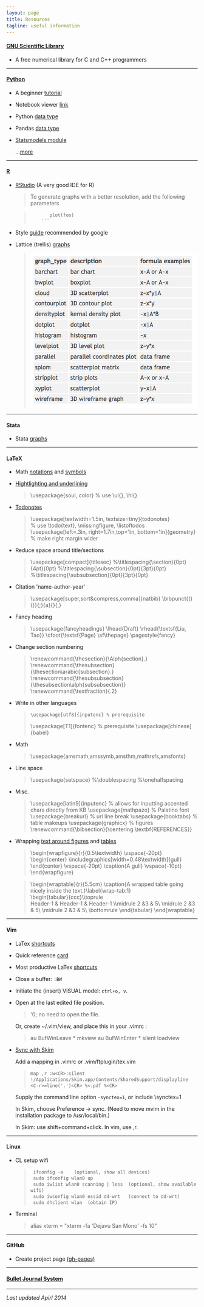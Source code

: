 ```yaml
---
layout: page
title: Resources 
tagline: useful information 
---
```


#### [GNU Scientific Library](http://www.gnu.org/software/gsl/)
- A free numerical library for C and C++ programmers


---

#### [Python](http://www.python.org) 

- A beginner [tutorial](https://wakari.io/gallery) 
- Notebook viewer [link](http://nbviewer.ipython.org)
- Python [data type](http://www.tutorialspoint.com/python/python_variable_types.htm)  
- Pandas [data type](http://pandas.pydata.org/pandas-docs/stable/dsintro.html)
- [Statsmodels module](http://statsmodels.sourceforge.net)

  ...[more](foo) 

---

#### [R](http://www.r-project.org)

- [RStudio](https://www.rstudio.com) (A very good IDE for R)

  > To generate graphs with a better resolution, add the following parameters   

  >	```{r fig1, fig.width=9, fig.height=3, unit="in", dpi=200}
  >        plot(foo)
  >     ```

- Style [guide](assets/google_style.pdf) recommended by google

- Lattice (trellis) [graphs](http://www.statmethods.net/advgraphs/trellis.html) 

  > ![.](assets/lattice_graphs.png) 

---

#### Stata
- Stata [graphs](http://www.stata.com/support/faqs/graphics/gph/stata-graphs/)

---

#### LaTeX
- Math [notations](http://en.wikibooks.org/wiki/LaTeX/Mathematics) and [symbols](http://web.ift.uib.no/Teori/KURS/WRK/TeX/symALL.html)
- [Hightlighting and underlining](http://www.ctan.org/pkg/soul)

  >	\usepackage{soul, color}	% use \ul{}, \hl{}

- [Todonotes](http://www.tex.ac.uk/ctan/macros/latex/contrib/todonotes/todonotes.pdf)

  >	\usepackage[textwidth=1.5in, textsize=tiny]{todonotes}		
  >					% use \todo{text}, \missingfigure, \listoftodos
  >	\usepackage[left=.3in, right=1.7in,top=1in, bottom=1in]{geometry}
  >			       		% make right margin wider

- Reduce space around title/sections

  >	 \usepackage[compact]{titlesec}
  >	 %\titlespacing{\section}{0pt}{4pt}{0pt}
  >	 %\titlespacing{\subsection}{0pt}{3pt}{0pt}
  > 	 %\titlespacing{\subsubsection}{0pt}{3pt}{0pt}

- Citation 'name-author-year' 

  >	\usepackage[super,sort&compress,comma]{natbib}
  >	\bibpunct{(}{)}{;}{a}{}{,}

- Fancy heading

  >	\usepackage{fancyheadings}
  > 	\lhead{Draft}
  > 	\rhead{\textsf{Liu, Tao}}
  > 	\cfoot{\textsf{Page} \sf\thepage}
  > 	\pagestyle{fancy}

- Change section numbering

  >	 \renewcommand{\thesection}{\Alph{section}.}
  >	 \renewcommand{\thesubsection}{\thesection\arabic{subsection}.}
  >	 \renewcommand{\thesubsubsection}{\thesubsection\alph{subsubsection}}
  >	 \renewcommand{\textfraction}{.2}

- Write in other languages 

  > 	\usepackage[utf8]{inputenc}	% prerequisite
  >	\usepackage[T1]{fontenc}	% prerequisite
  >	\usepackage[chinese]{babel}

- Math 

  >	\usepackage{amsmath,amssymb,amsthm,mathrsfs,amsfonts}

- Line space 

  >	\usepackage{setspace}
  >	%\doublespacing
  >	%\onehalfspacing

- Misc. 

  >	\usepackage[latin9]{inputenc} 
  				      % allows for inputting accented chars directly from KB
  >	\usepackage{mathpazo}	      % Palatino font
  > 	\usepackage{breakurl}	      % url line break 
  > 	\usepackage{booktabs}	      % table makeups
  >	\usepackage{graphicx}	      % figures 
  >	\renewcommand{\bibsection}{\centering \textbf{REFERENCES}}

- Wrapping [text around figures](http://en.wikibooks.org/wiki/LaTeX/Floats,_Figures_and_Captions) and [tables](http://tex.stackexchange.com/questions/49300/wrap-text-around-a-tabular)

  >	   \begin{wrapfigure}{r}{0.5\textwidth}
  >	     \vspace{-20pt}
  >	     \begin{center}
  >	       \includegraphics[width=0.48\textwidth]{gull}
  >	     \end{center}
  >	     \vspace{-20pt}
  >	     \caption{A gull}
  >	     \vspace{-10pt}
  >	   \end{wrapfigure}


  >	   \begin{wraptable}{r}{5.5cm}
  >	   \caption{A wrapped table going nicely inside the text.}\label{wrap-tab:1}	
  >	   \begin{tabular}{ccc}\\\toprule  
  >	   Header-1 & Header-1 & Header-1 \\\midrule
  >	   2 &3 & 5\\  \midrule
  >	   2 &3 & 5\\  \midrule
  >	   2 &3 & 5\\  \bottomrule
  >	   \end{tabular}
  >	   \end{wraptable} 


---

#### Vim 
- LaTex [shortcuts](http://vim-latex.sourceforge.net/documentation/latex-suite/latex-macros.html)

- Quick reference [card](assets/vimqrc.pdf)

- Most productive LaTex [shortcuts](http://stackoverflow.com/questions/1218390/what-is-your-most-productive-shortcut-with-vim/1218429)
- Close a buffer:  `:BW` 
- Initiate the (insert) VISUAL model:  `ctrl+o, v`.
- Open at the last edited file position. 
  
  >	'0; no need to open the file. 

  Or, create ~/.vim/view, and place this in your .vimrc :

  >	au BufWinLeave * mkview
  >	au BufWinEnter * silent loadview	

- [Sync with Skim](http://sourceforge.net/apps/mediawiki/skim-app/index.php?title=TeX_and_PDF_Synchronization)
  
  Add a mapping in .vimrc or .vim/ftplugin/tex.vim     
  
  >     map ,r :w<CR>:silent !/Applications/Skim.app/Contents/SharedSupport/displayline <C-r>=line('.')<CR> %<.pdf %<CR>

  Supply the command line option `-synctex=1`, or include \synctex=1 
  
  In Skim, choose Preference -> sync. (Need to move mvim in the installation package to /usr/local/bin.) 

  In Skim: use shift+command+click. In vim, use ,r.

---

#### Linux

- CL setup wifi 

  >      ifconfig -a	(optional, show all devices)
  >      sudo ifconfig wlan0 up 	   	
  >      sudo iwlist wlan0 scanning | less	(optional, show available wifi)
  >      sudo iwconfig wlan0 essid dd-wrt	(connect to dd-wrt) 
  >      sudo dhclient wlan  (obtain IP) 

- Terminal 
  
  >	alias xterm = "xterm -fa 'Dejavu San Mono' -fs 10"


--- 

#### GitHub
- Create project page [(gh-pages)](https://help.github.com/articles/creating-project-pages-manually)

---

#### [Bullet Journal System](http://www.bulletjournal.com)

--- 
*Last updated Apirl 2014*
